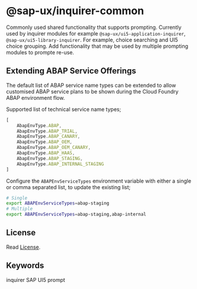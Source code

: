 # @sap-ux/inquirer-common

Commonly used shared functionality that supports prompting. Currently used by inquirer modules for example `@sap-ux/ui5-application-inquirer`, `@sap-ux/ui5-library-inquirer`. For example, choice searching and UI5 choice grouping. Add functionality that may be used by multiple prompting modules to prompte re-use.

## Extending ABAP Service Offerings

The default list of ABAP service name types can be extended to allow customised ABAP service plans to be shown during the Cloud Foundry ABAP environment flow.

Supported list of technical service name types;

```TypeScript
[
    AbapEnvType.ABAP,
    AbapEnvType.ABAP_TRIAL,
    AbapEnvType.ABAP_CANARY,
    AbapEnvType.ABAP_OEM,
    AbapEnvType.ABAP_OEM_CANARY,
    AbapEnvType.ABAP_HAAS,
    AbapEnvType.ABAP_STAGING,
    AbapEnvType.ABAP_INTERNAL_STAGING
]
```

Configure the `ABAPEnvServiceTypes` environment variable with either a single or comma separated list, to update the existing list;

```bash
# Single
export ABAPEnvServiceTypes=abap-staging
# Multiple
export ABAPEnvServiceTypes=abap-staging,abap-internal
```



## License

Read [License](./LICENSE).

## Keywords
inquirer
SAP
UI5
prompt
